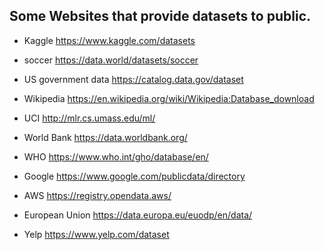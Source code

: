 ## Some Websites that provide datasets to public.
* Kaggle 
https://www.kaggle.com/datasets

* soccer 
https://data.world/datasets/soccer

* US government data
https://catalog.data.gov/dataset

* Wikipedia
https://en.wikipedia.org/wiki/Wikipedia:Database_download

* UCI
http://mlr.cs.umass.edu/ml/

* World Bank
https://data.worldbank.org/

* WHO
https://www.who.int/gho/database/en/

* Google
https://www.google.com/publicdata/directory

* AWS
https://registry.opendata.aws/

* European Union
https://data.europa.eu/euodp/en/data/

* Yelp
https://www.yelp.com/dataset
